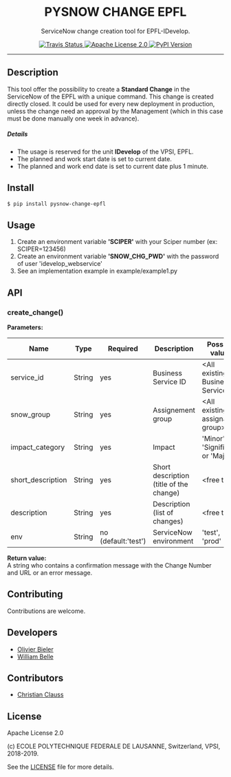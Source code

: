 <h1 align="center">PYSNOW CHANGE EPFL</h1>
<p align="center">
  ServiceNow change creation tool for EPFL-IDevelop.
</p>

<p align="center">
  <a href="https://travis-ci.org/epfl-idevelop/pysnow-change">
    <img alt="Travis Status" src="https://travis-ci.org/epfl-idevelop/pysnow-change.svg?branch=master">
  </a>
  <a href="https://raw.githubusercontent.com/epfl-idevelop/pysnow-change/master/LICENSE">
    <img alt="Apache License 2.0" src="https://img.shields.io/badge/license-Apache%202.0-blue.svg">
  </a>
  <a href="https://pypi.org/project/pysnow-change-epfl/">
    <img alt="PyPI Version" src="https://img.shields.io/pypi/v/pysnow-change-epfl.svg">
  </a>
</p>

---

Description
-----------
This tool offer the possibility to create a **Standard Change** in the ServiceNow of the EPFL with a unique command. This change is created directly closed.
It could be used for every new deployment in production, unless the change need an approval by the Management (which in this case must be done manually one week in advance).  

##### Details
* The usage is reserved for the unit **IDevelop** of the VPSI, EPFL.
* The planned and work start date is set to current date.
* The planned and work end date is set to current date plus 1 minute.

Install
-------

```bash
$ pip install pysnow-change-epfl
```

Usage
-----
1. Create an environment variable **'SCIPER'** with your Sciper number (ex: SCIPER=123456)
2. Create an environment variable **'SNOW_CHG_PWD'** with the password of user 'idevelop_webservice'
3. See an implementation example in example/example1.py

API
---  
### create_change()

**Parameters:**

| Name              | Type   | Required            | Description                             | Possible values                       | Example                                      |
|-------------------|--------|---------------------|-----------------------------------------|---------------------------------------|----------------------------------------------|
| service_id        | String | yes                 | Business Service ID                     | &lt;All existing Business Service&gt; | 'SVC0016'                                    |
| snow_group        | String | yes                 | Assignement group                       | &lt;All existing assignable group&gt; | 'SI_NEWS'                                    |
| impact_category   | String | yes                 | Impact                                  | 'Minor', 'Significant' or 'Major'     | 'Minor'                                      |
| short_description | String | yes                 | Short description (title of the change) | &lt;free text&gt;                     | 'Actu - v1.4.3'                              |
| description       | String | yes                 | Description (list of changes)           | &lt;free text&gt;                     | '- Fix unit test<br>- Update dependencies'   |
| env               | String | no (default:'test') | ServiceNow environment                  | 'test', 'prod'                        | 'prod'                                       |

**Return value:**  
A string who contains a confirmation message with the Change Number and URL or an error message.


Contributing
------------
Contributions are welcome.

Developers
----------

  * [Olivier Bieler](https://github.com/obieler)
  * [William Belle](https://github.com/williambelle)

Contributors
------------

  * [Christian Clauss](https://github.com/cclauss)

License
-------

Apache License 2.0

(c) ECOLE POLYTECHNIQUE FEDERALE DE LAUSANNE, Switzerland, VPSI, 2018-2019.

See the [LICENSE](LICENSE) file for more details.
